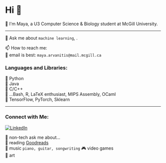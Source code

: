 # Hi 👋

🌱 I'm Maya, a U3 Computer Science & Biology student at McGill University.     

--------------------------------------------------------------------
💬 Ask me about ```machine learning```, .  
  
📫 How to reach me:   
📧 email is best: ```maya.arvanitis@mail.mcgill.ca```  
  
### Languages and Libraries:  
💾 Python  
💾 Java  
💾 C/C++  
💾 ...Bash, R, LaTeX enthusiast, MIPS Assembly, OCaml  
💽 TensorFlow, PyTorch, Sklearn  

--------------------------------------------------------------------
### Connect with Me:
[![LinkedIn](https://img.shields.io/badge/LinkedIn-Connect-blue)](www.linkedin.com/in/maya-arvanitis-771853170)

🌻 non-tech ask me about...  
📖 reading [Goodreads](https://www.goodreads.com/user/show/175332198-maya)  
🎹 music ```piano, guitar, songwriting``` 
🎮 video games   
🎨 art

